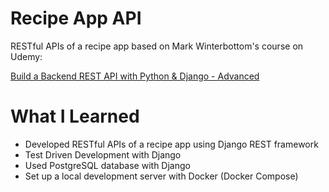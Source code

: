 # Recipe App API
RESTful APIs of a recipe app based on Mark Winterbottom's course on Udemy:

[Build a Backend REST API with Python & Django - Advanced](https://www.udemy.com/course/django-python-advanced/)

# What I Learned
* Developed RESTful APIs of a recipe app using Django REST framework
* Test Driven Development with Django
* Used PostgreSQL database with Django
* Set up a local development server with Docker (Docker Compose)
